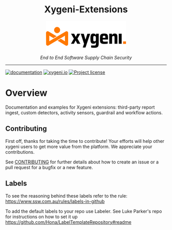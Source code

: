 
<div align="center">
  <h1>Xygeni-Extensions</h1>
  <img src="img/xygeni.logo.png" alt="xygeni logo" width="250"/><br/>
  <i>End to End Software Supply Chain Security</i>
</div>

---

[![documentation](https://img.shields.io/badge/documentation-blue.svg)](https://docs.xygeni.io/)
[![xygeni.io](https://img.shields.io/badge/website-blue.svg)](https://xygeni.io/)
[![Project license](https://img.shields.io/github/license/xygeni/xygeni-extensions?style=flat-square)](LICENSE.md)

# Overview 

Documentation and examples for Xygeni extensions: third-party report ingest, custom detectors, activity sensors, guardrail and workflow actions.

## Contributing

First off, thanks for taking the time to contribute! Your efforts will help other xygeni users to get more value from the platform. We appreciate your contributions.



See [CONTRIBUTING](CONTRIBUTING.md) for further details about how to create an issue or a pull request for a bugfix or a new feature. 

## Labels

To see the reasoning behind these labels refer to the rule: 
https://www.ssw.com.au/rules/labels-in-github

To add the default labels to your repo use Labeler. See Luke Parker's repo for instructions on how to set it up https://github.com/Hona/LabelTemplateRepository#readme
